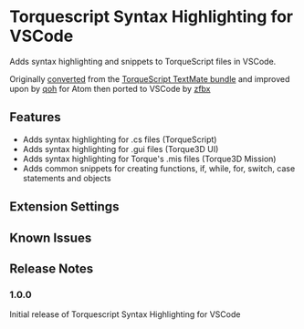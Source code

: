 # Torquescript Syntax Highlighting for VSCode

Adds syntax highlighting and snippets to TorqueScript files in VSCode.

Originally [converted](http://atom.io/docs/latest-converting-a-text-mate-bundle) from the [TorqueScript TextMate bundle](http://mysterycoconut.com/tsmate/) and improved upon by [qoh](https://github.com/qoh/language-torquescript) for Atom then ported to VSCode by [zfbx](https://github.com/zfbx/vscode-torquescript) 

## Features

* Adds syntax highlighting for .cs files (TorqueScript)
* Adds syntax highlighting for .gui files (Torque3D UI)
* Adds syntax highlighting for Torque's .mis files (Torque3D Mission)
* Adds common snippets for creating functions, if, while, for, switch, case statements and objects


## Extension Settings

## Known Issues

## Release Notes

### 1.0.0

Initial release of Torquescript Syntax Highlighting for VSCode
